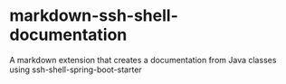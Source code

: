 # markdown-ssh-shell-documentation
A markdown extension that creates a documentation from Java classes using ssh-shell-spring-boot-starter
